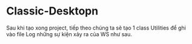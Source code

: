 # Classic-Desktopn
Sau khi tạo xong project, tiếp theo chúng ta sẽ tạo 1 class Utilities để ghi vào file Log những sự kiện xảy ra của WS như sau.

